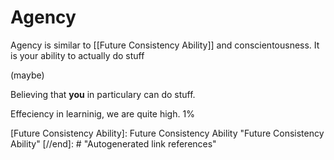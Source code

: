 # Agency

Agency is similar to [[Future Consistency Ability]] and conscientousness. It is your ability to actually do stuff

(maybe)

Believing that **you** in particulary can do stuff.

Effeciency in learninig, we are quite high. 1%

[//begin]: # "Autogenerated link references for markdown compatibility"
[Future Consistency Ability]: Future Consistency Ability "Future Consistency Ability"
[//end]: # "Autogenerated link references"